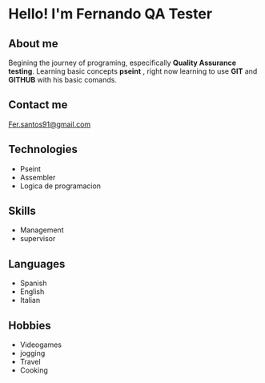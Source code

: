 # Hello! I'm Fernando QA Tester

## About me

Begining the journey of programing, especifically **Quality Assurance testing**.
Learning basic concepts **pseint** , right now learning to use  **GIT** and **GITHUB** with his basic comands.

## Contact me

Fer.santos91@gmail.com

## Technologies

- Pseint
- Assembler
- Logica de programacion 

## Skills

- Management
- supervisor

## Languages

- Spanish
- English
- Italian

## Hobbies

- Videogames
- jogging
- Travel
- Cooking
